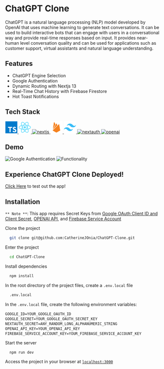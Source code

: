 # ChatGPT Clone

ChatGPT is a natural language processing (NLP) model developed by OpenAI that uses machine learning to generate text conversations. It can be used to build interactive bots that can engage with users in a conversational way and provide real-time responses based on input. It provides near-human level conversation quality and can be used for applications such as customer support, virtual assistants and natural language understanding.


## Features

- ChatGPT Engine Selection
- Google Authentication
- Dynamic Routing with Nextjs 13
- Real-Time Chat History with Firebase Firestore
- Hot Toast Notifications


## Tech Stack

<p> 
<a href="https://www.typescriptlang.org/"> 
<img src="https://github.com/devicons/devicon/blob/master/icons/typescript/typescript-plain.svg" alt="typescript" width="40" height="40"/> </a>
<a href="https://reactjs.org/">
<img src="https://github.com/devicons/devicon/blob/master/icons/react/react-original.svg" alt="reactjs" width="40" height="40"/>
</a>
<a href="https://nextjs.org/">
<img src="https://github.com/CatherineJOnia/ChatGPT-Clone/blob/main/public/nextjs.png" alt="nextjs" width="40" height="40"/>
</a>
<a href="https://firebase.google.com/"> 
<img src="https://github.com/devicons/devicon/blob/master/icons/firebase/firebase-plain.svg" alt="firebase" width="40" height="40"/> 
</a> 
<a href="https://tailwindcss.com/"> 
<img src="https://github.com/devicons/devicon/blob/master/icons/tailwindcss/tailwindcss-plain.svg" alt="tailwindcss" width="40" height="40"/> 
</a>
<a href="https://next-auth.js.org/"> 
<img src="https://github.com/CatherineJOnia/ChatGPT-Clone/blob/main/public/nextauth.png" alt="nextauth" width="40" height="40"/> 
</a>
<a href="https://openai.com/"> 
<img src="https://github.com/CatherineJOnia/ChatGPT-Clone/blob/main/public/openai.png" alt="openai" width="40" height="40"/> 
</a>

</p>

## Demo

![Google Authentication](https://github.com/CatherineJOnia/ChatGPT-Clone/blob/main/public/Login.gif)
![Functionality](https://github.com/CatherineJOnia/ChatGPT-Clone/blob/main/public/Functionality.gif)

  
## Experience ChatGPT Clone Deployed! 

[Click Here](https://chatgpt-onia.vercel.app) to test out the app! 
  

## Installation

`** Note **`: This app requires Secret Keys from <a href="https://console.cloud.google.com/" >Google OAuth Client ID and Client Secret</a>,  <a href="https://openai.com/api/" >OPENAI API</a>, and <a href="https://firebase.google.com/" >Firebase Service Account</a>

Clone the project

```bash
  git clone git@github.com:CatherineJOnia/ChatGPT-Clone.git
```

Enter the project

```bash
  cd ChatGPT-Clone
```
Install dependencies

```bash
  npm install
```

In the root directory of the project files, create a `.env.local` file

```bash
  .env.local
```

In the `.env.local` file, create the following environment variables:

```
GOOGLE_ID=YOUR_GOOGLE_OAUTH_ID
GOOGLE_SECRET=YOUR_GOOGLE_OAUTH_SECRET_KEY
NEXTAUTH_SECRET=ANY_RANDOM_LONG_ALPHANUMERIC_STRING
OPENAI_API_KEY=YOUR_OPENAI_API_KEY
FIREBASE_SERVICE_ACCOUNT_KEY=YOUR_FIREBASE_SERVICE_ACCOUNT_KEY

```

Start the server

```bash
  npm run dev
```
  
Access the project in your browser at [`localhost:3000`](http://localhost:3000)
  
 
  
